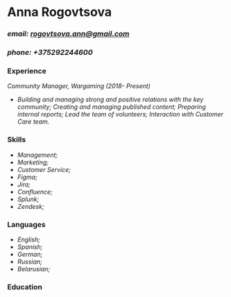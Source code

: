 # **Anna Rogovtsova**
### *email: rogovtsova.ann@gmail.com*
### *phone: +375292244600*
### __Experience__
_Community Manager, Wargaming (2018- Present)_
- _Building and managing strong and positive relations with the key community; Creating and managing published content; Preparing internal reports; Lead the team of volunteers; Interaction with Customer Care team._
### __Skills__
- _Management;_ 
- _Marketing;_ 
- _Customer Service;_ 
- _Figma;_ 
- _Jira;_ 
- _Confluence;_ 
- _Splunk;_ 
- _Zendesk;_
### __Languages__
- _English;_ 
- _Spanish;_ 
- _German;_ 
- _Russian;_ 
- _Belarusian;_
### __Education__
